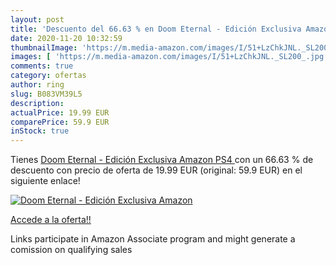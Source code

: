 ```yaml
---
layout: post
title: 'Descuento del 66.63 % en Doom Eternal - Edición Exclusiva Amazon '
date: 2020-11-20 10:32:59
thumbnailImage: 'https://m.media-amazon.com/images/I/51+LzChkJNL._SL200_.jpg'
images: [ 'https://m.media-amazon.com/images/I/51+LzChkJNL._SL200_.jpg' ]
comments: true
category: ofertas
author: ring
slug: B083VM39L5
description:
actualPrice: 19.99 EUR
comparePrice: 59.9 EUR
inStock: true
---
```


Tienes [Doom Eternal - Edición Exclusiva Amazon  PS4 ](https://www.amazon.es/dp/B083VM39L5/?tag=tolees-21) con un 66.63 % de descuento con precio de oferta de 19.99 EUR (original: 59.9 EUR) en el siguiente enlace!

[![Doom Eternal - Edición Exclusiva Amazon ](https://m.media-amazon.com/images/I/51+LzChkJNL._SL200_.jpg)](https://www.amazon.es/dp/B083VM39L5/?tag=tolees-21)

[Accede a la oferta!!](https://www.amazon.es/dp/B083VM39L5/?tag=tolees-21)

Links participate in Amazon Associate program and might generate a comission on qualifying sales


